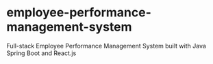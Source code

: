 # employee-performance-management-system
Full-stack Employee Performance Management System built with Java Spring Boot and React.js
